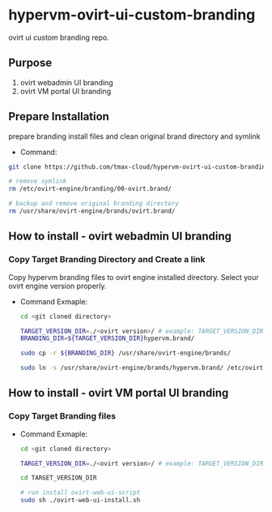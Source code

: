 # hypervm-ovirt-ui-custom-branding
ovirt ui custom branding repo.

## Purpose
1. ovirt webadmin UI branding
2. ovirt VM portal UI branding

## Prepare Installation
prepare branding install files and clean original brand directory and symlink

- Command:
```sh
git clone https://github.com/tmax-cloud/hypervm-ovirt-ui-custom-branding.git

# remove symlink
rm /etc/ovirt-engine/branding/00-ovirt.brand/

# backup and remove original branding directory
rm /usr/share/ovirt-engine/brands/ovirt.brand/
```

## How to install - ovirt webadmin UI branding

### Copy Target Branding Directory and Create a link

Copy hypervm branding files to ovirt engine installed directory.
Select your ovirt engine version properly.

- Command Exmaple:
    ```sh
    cd <git cloned directory>

    TARGET_VERSION_DIR=./<ovirt version>/ # example: TARGET_VERSION_DIR=./ovirt-4.4.3.11/
    BRANDING_DIR=${TARGET_VERSION_DIR}hypervm.brand/

    sudo cp -r ${BRANDING_DIR} /usr/share/ovirt-engine/brands/

    sudo ln -s /usr/share/ovirt-engine/brands/hypervm.brand/ /etc/ovirt-engine/branding/21-hypervm.brand
    ```

## How to install - ovirt VM portal UI branding

### Copy Target Branding files

- Command Exmaple:
    ```sh
    cd <git cloned directory>

    TARGET_VERSION_DIR=./<ovirt version>/ # example: TARGET_VERSION_DIR=./ovirt-4.4.3.11/

    cd TARGET_VERSION_DIR

    # run install ovirt-web-ui-script
    sudo sh ./ovirt-web-ui-install.sh
    ```